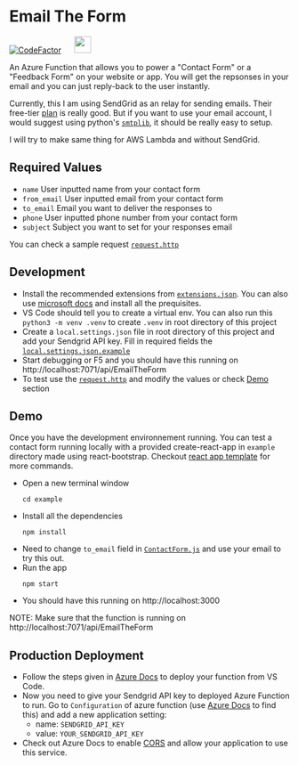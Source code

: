 # Email The Form

[![CodeFactor](https://www.codefactor.io/repository/github/saihaj/emailtheform/badge)](https://www.codefactor.io/repository/github/saihaj/emailtheform) &nbsp;&nbsp;&nbsp;&nbsp;
<img src="https://raw.githubusercontent.com/Azure/azure-functions-cli/master/src/Azure.Functions.Cli/npm/assets/azure-functions-logo-color-raster.png" width="30">


An Azure Function that allows you to power a "Contact Form" or a "Feedback Form" on your website or app. You will get the repsonses in your email and you can just reply-back to the user instantly.

Currently, this I am using SendGrid as an relay for sending emails. Their free-tier [plan](https://sendgrid.com/pricing/?extProvId=5&extPu=49397-gaw&extLi=115523142&sem_adg=8368110342&extCr=8368110342-299384208929&extSi=&extTg=&keyword=%2Bsendgrid&extAP=&extMT=b&utm_medium=cpc&utm_source=google&gclid=Cj0KCQjw17n1BRDEARIsAFDHFezNbYtAb-etnqbUbGuXjC6_nu5MDa_V_3t_r6AZP75wbn_tck6exJgaAq0dEALw_wcB) is really good. But if you want to use your email account, I would suggest using python's [`smtplib`](https://docs.python.org/3/library/email.examples.html), it should be really easy to setup.


I will try to make same thing for AWS Lambda and without SendGrid.

## Required Values

* `name` User inputted name from your contact form
* `from_email` User inputted email from your contact form
* `to_email` Email you want to deliver the responses to
* `phone` User inputted phone number from your contact form
* `subject` Subject you want to set for your responses email

You can check a sample request [`request.http`](request.http) 


## Development 

* Install the recommended extensions from [`extensions.json`](.vscode/extensions.json). You can also use [microsoft docs](https://docs.microsoft.com/en-us/azure/azure-functions/functions-create-first-function-vs-code?pivots=programming-language-python) and install all the prequisites.
* VS Code should tell you to create a virtual env. You can also run this `python3 -m venv .venv` to create `.venv` in root directory of this project
* Create a `local.settings.json` file in root directory of this project and add your Sendgrid API key. Fill in required fields the [`local.settings.json.example`](local.settings.json.example)
* Start debugging or F5 and you should have this running on http://localhost:7071/api/EmailTheForm
* To test use the [`request.http`](request.http) and modify the values or check [Demo](#demo) section
  
## Demo

Once you have the development environnement running. You can test a contact form running locally with a provided create-react-app in `example` directory made using react-bootstrap. Checkout [react app template](https://github.com/saihaj/saihaj-create-react-app) for more commands.

* Open a new terminal window
  ```
  cd example
  ```
* Install all the dependencies
  ```
  npm install
  ```
* Need to change `to_email` field in [`ContactForm.js`](example/src/ContactForm.js#L52) and use your email to try this out.
* Run the app
  ```
  npm start
  ```
* You should have this running on http://localhost:3000

NOTE: Make sure that the function is running on http://localhost:7071/api/EmailTheForm


## Production Deployment

* Follow the steps given in [Azure Docs](https://docs.microsoft.com/en-us/azure/azure-functions/functions-create-first-function-vs-code?pivots=programming-language-python#sign-in-to-azure) to deploy your function from VS Code.
* Now you need to give your Sendgrid API key to deployed Azure Function to run. Go to `Configuration` of azure function (use [Azure Docs](https://docs.microsoft.com/en-us/azure/azure-functions/functions-how-to-use-azure-function-app-settings) to find this) and add a new application setting:
  *  name: `SENDGRID_API_KEY`
  *  value: `YOUR_SENDGRID_API_KEY`
* Check out Azure Docs to enable [CORS](https://docs.microsoft.com/en-us/azure/azure-functions/functions-how-to-use-azure-function-app-settings#cors) and allow your application to use this service.
  